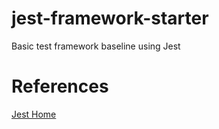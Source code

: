 # jest-framework-starter
Basic test framework baseline using Jest












# References
[Jest Home](https://jestjs.io/en/)
